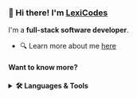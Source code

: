### 👋 Hi there! I'm [LexiCodes](https://lexicodes.net)

I'm a **full-stack software developer**.

* 🔍 Learn more about me [here]((https://lexicodes.net))

#### Want to know more?
<details>
<summary><b>🛠️ Languages & Tools</b></summary>
  <br/>

![My Skills](https://skillicons.dev/icons?i=kotlin,java,js,ts,nodejs,cs,docker,kubernetes,prometheus,grafana,redis,linux,flutter,next,react,tailwind,gradle,idea,androidstudio,vscode,cloudflare,discord)

and many more!
</details>
